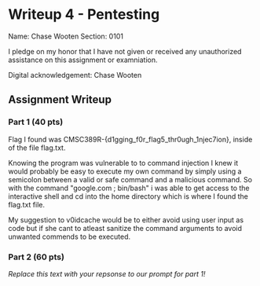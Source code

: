 # Writeup 4 - Pentesting

Name: Chase Wooten
Section: 0101

I pledge on my honor that I have not given or received any unauthorized assistance on this assignment or examniation.

Digital acknowledgement: Chase Wooten

## Assignment Writeup

### Part 1 (40 pts)

Flag I found was CMSC389R-{d1gging_f0r_flag5_thr0ugh_1njec7ion}, inside of the file flag.txt.

Knowing the program was vulnerable to to command injection I knew it would probably be easy to execute my own command by simply using a semicolon between a valid or safe command and a malicious command. So with the command "google.com ; bin/bash" i was able to get access to the interactive shell and cd into the home directory which is where I found the flag.txt file.

My suggestion to v0idcache would be to either avoid using user input as code but if she cant to atleast sanitize the command arguments to avoid unwanted commends to be executed.

### Part 2 (60 pts)

*Replace this text with your repsonse to our prompt for part 1!*
